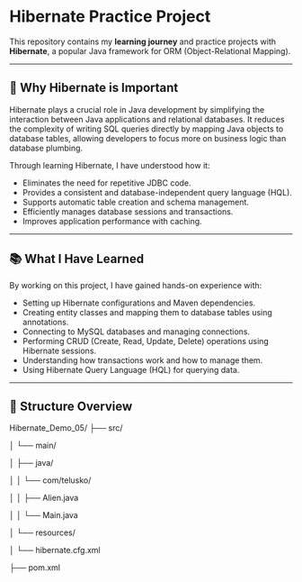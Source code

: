 # Hibernate Practice Project

This repository contains my **learning journey** and practice projects with **Hibernate**, a popular Java framework for ORM (Object-Relational Mapping).

---

## 📌 Why Hibernate is Important

Hibernate plays a crucial role in Java development by simplifying the interaction between Java applications and relational databases. It reduces the complexity of writing SQL queries directly by mapping Java objects to database tables, allowing developers to focus more on business logic than database plumbing.

Through learning Hibernate, I have understood how it:

- Eliminates the need for repetitive JDBC code.
- Provides a consistent and database-independent query language (HQL).
- Supports automatic table creation and schema management.
- Efficiently manages database sessions and transactions.
- Improves application performance with caching.

---

## 📚 What I Have Learned

By working on this project, I have gained hands-on experience with:

- Setting up Hibernate configurations and Maven dependencies.
- Creating entity classes and mapping them to database tables using annotations.
- Connecting to MySQL databases and managing connections.
- Performing CRUD (Create, Read, Update, Delete) operations using Hibernate sessions.
- Understanding how transactions work and how to manage them.
- Using Hibernate Query Language (HQL) for querying data.

---

## 📂 Structure Overview
Hibernate_Demo_05/
├── src/

│ └── main/

│ ├── java/

│ │ └── com/telusko/

│ │ ├── Alien.java

│ │ └── Main.java

│ └── resources/

│ └── hibernate.cfg.xml

├── pom.xml

